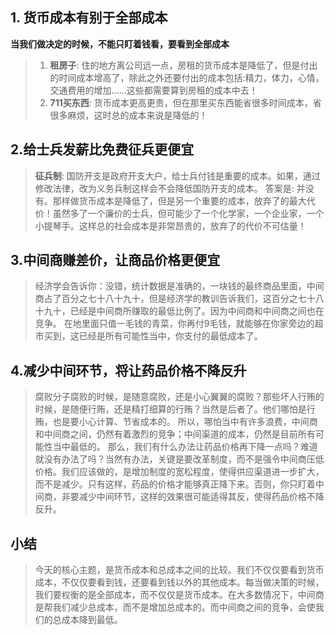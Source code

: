 
## **1. 货币成本有别于全部成本**
**当我们做决定的时候，不能只盯着钱看，要看到全部成本**
> 1. **租房子**: 住的地方离公司远一点，房租的货币成本是降低了，但是付出的时间成本增高了，除此之外还要付出的成本包括:精力，体力，心情，交通费用的增加……这些都需要算到房租的成本中去！
> 2. **711买东西**: 货币成本更高更贵，但在那里买东西能省很多时间成本，省很多麻烦，这时总的成本来说是降低的！

## **2.给士兵发薪比免费征兵更便宜**
> **征兵制**: 国防开支是政府开支大户，给士兵付钱是重要的成本。如果，通过修改法律，改为义务兵制这样会不会降低国防开支的成本。
> 答案是: 并没有。那样做货币成本是降低了，但是另一个重要的成本，放弃了的最大代价！虽然多了一个廉价的士兵，但可能少了一个化学家，一个企业家，一个小提琴手。这样总的社会成本是非常昂贵的，放弃了的代价不可估量！

## **3.中间商赚差价，让商品价格更便宜**
> 经济学会告诉你：没错，统计数据是准确的，一块钱的最终商品里面，中间商占了百分之七十八十九十，但是经济学的教训告诉我们，这百分之七十八十九十，已经是中间商所赚取的最低比例了。因为中间商和中间商之间也在竞争。
> 在地里面只值一毛钱的青菜，你再付9毛钱，就能够在你家旁边的超市买到，这已经是所有可能性当中，你支付的最低成本了。

## **4.减少中间环节，将让药品价格不降反升**
> 腐败分子腐败的时候，是随意腐败，还是小心翼翼的腐败？那些坏人行贿的时候，是随便行贿，还是精打细算的行贿？当然是后者了。他们哪怕是行贿，也是要小心计算、节省成本的。
> 所以，哪怕当中有许多浪费，中间商和中间商之间，仍然有着激烈的竞争；中间渠道的成本，仍然是目前所有可能性当中最低的。
> 那么，我们有什么办法让药品价格再下降一点吗？难道就没有办法了吗？当然有办法，关键是要改革制度，而不是强令中间商压低价格。我们应该做的，是增加制度的宽松程度，使得供应渠道进一步扩大，而不是减少。只有这样，药品的价格才能够真正降下来。否则，你只盯着中间商，非要减少中间环节，这样的效果很可能适得其反，使得药品价格不降反升。

## 小结
> 今天的核心主题，是货币成本和总成本之间的比较。我们不仅仅要看到货币成本，不仅仅要看到钱，还要看到钱以外的其他成本。每当做决策的时候，我们要权衡的是全部成本，而不仅仅是货币成本。在大多数情况下，中间商是帮我们减少总成本，而不是增加总成本的。而中间商之间的竞争，会使我们的总成本降到最低。

